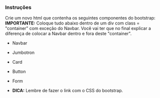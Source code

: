 ### Instruções

Crie um novo html que contenha os seguintes componentes do bootstrap:
**IMPORTANTE:** Coloque tudo abaixo dentro de um div com class = "container" com exceção do Navbar. Você vai ter que no final explicar a diferença de colocar a Navbar dentro e fora deste "container".

* Navbar

* Jumbotron

* Card

* Button

* Form


* **DICA:** Lembre de fazer o link com o CSS do bootstrap.
